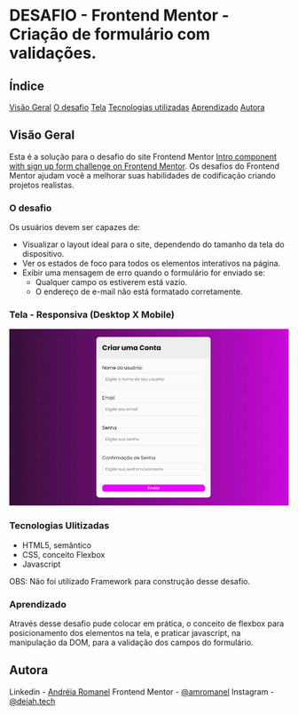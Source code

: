 # DESAFIO - Frontend Mentor - Criação de formulário com validações.

## Índice
[Visão Geral](#overview)
[O desafio](#the-challenge)
[Tela](#screenshot)
[Tecnologias utilizadas](#built-with)
[Aprendizado](#what-i-learned)
[Autora](#author)

## Visão Geral

Esta é a solução para o desafio do site Frontend Mentor
[Intro component with sign up form challenge on Frontend Mentor](https://www.frontendmentor.io/challenges/intro-component-with-signup-form-5cf91bd49edda32581d28fd1).
Os desafios do Frontend Mentor ajudam você a melhorar suas habilidades de codificação criando projetos realistas.
 
### O desafio  

Os usuários devem ser capazes de: 

- Visualizar o layout ideal para o site, dependendo do tamanho da tela do dispositivo.
- Ver os estados de foco para todos os elementos interativos na página.
- Exibir uma mensagem de erro quando o formulário for enviado se:
	- Qualquer campo os estiverem está vazio.
	-  O endereço de e-mail não está formatado corretamente.

### Tela - Responsiva (Desktop X Mobile)

![enter image description here](https://github.com/amromanel/validacao-formulario/blob/main/gif/gif-formulario.gif?raw=true)

  ### Tecnologias Ulitizadas
  
- HTML5, semântico
- CSS, conceito Flexbox
- Javascript

OBS: Não foi utilizado Framework para construção desse desafio.

### Aprendizado

Através desse desafio pude colocar em prática, o conceito de flexbox para posicionamento dos elementos na tela, e praticar javascript, na manipulação da DOM, para a validação dos campos do formulário.

## Autora

Linkedin - [Andréia Romanel](https://www.linkedin.com/in/andreiaromanel/)
Frontend Mentor - [@amromanel](https://www.frontendmentor.io/profile/amromanel)
Instagram - [@deiah.tech](https://www.instagram.com/deiah.tech/)
